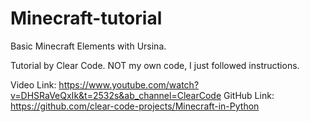 # Minecraft-tutorial
Basic Minecraft Elements with Ursina.

Tutorial by Clear Code. NOT my own code, I just followed instructions.

Video Link: https://www.youtube.com/watch?v=DHSRaVeQxIk&t=2532s&ab_channel=ClearCode
GitHub Link: https://github.com/clear-code-projects/Minecraft-in-Python
